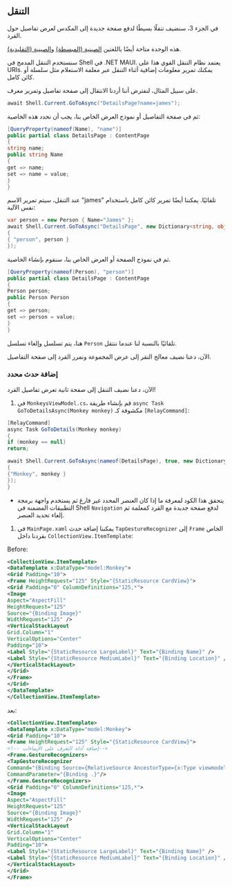 ## التنقل

في الجزء 3، سنضيف تنقلًا بسيطًا لدفع صفحة جديدة إلى المكدس لعرض تفاصيل حول القرد.

هذه الوحدة متاحة أيضًا باللغتين [الصينية (المبسطة)](README.zh-cn.md) و[الصينية (التقليدية)](README.zh-tw.md).

سنستخدم التنقل المدمج في Shell في .NET MAUI. يعتمد نظام التنقل القوي هذا على URIs. يمكنك تمرير معلومات إضافية أثناء التنقل عبر معلمة الاستعلام مثل سلسلة أو كائن كامل.

على سبيل المثال، لنفترض أننا أردنا الانتقال إلى صفحة تفاصيل وتمرير معرف.

```csharp
await Shell.Current.GoToAsync("DetailsPage?name=james");
```

ثم في صفحة التفاصيل أو نموذج العرض الخاص بنا، يجب أن نحدد هذه الخاصية:

```csharp
[QueryProperty(nameof(Name), "name")]
public partial class DetailsPage : ContentPage
{
string name;
public string Name
{
get => name;
set => name = value;
}
}
```

عند التنقل، سيتم تمرير الاسم "james" تلقائيًا. يمكننا أيضًا تمرير كائن كامل باستخدام نفس الآلية:

```csharp
var person = new Person { Name="James" };
await Shell.Current.GoToAsync("DetailsPage", new Dictionary<string, object>
{
{ "person", person }
});
```

ثم في نموذج الصفحة أو العرض الخاص بنا، سنقوم بإنشاء الخاصية.

```csharp
[QueryProperty(nameof(Person), "person")]
public partial class DetailsPage : ContentPage
{
Person person;
public Person Person
{
get => person;
set => person = value;
}
}
```

هنا، يتم تسلسل وإلغاء تسلسل `Person` تلقائيًا بالنسبة لنا عندما ننتقل.

الآن، دعنا نضيف معالج النقر إلى عرض المجموعة ونمرر القرد إلى صفحة التفاصيل.

### إضافة حدث محدد

الآن، دعنا نضيف التنقل إلى صفحة ثانية تعرض تفاصيل القرد!

1. في `MonkeysViewModel.cs`، قم بإنشاء طريقة `async Task GoToDetailsAsync(Monkey monkey)` مكشوفة كـ `[RelayCommand]`:

```csharp
[RelayCommand]
async Task GoToDetails(Monkey monkey)
{
if (monkey == null)
return;

await Shell.Current.GoToAsync(nameof(DetailsPage), true, new Dictionary<string, object>
{
{"Monkey", monkey }
});
}
```

- يتحقق هذا الكود لمعرفة ما إذا كان العنصر المحدد غير فارغ ثم يستخدم واجهة برمجة التطبيقات المضمنة في Shell `Navigation` لدفع صفحة جديدة مع القرد كمعلمة ثم إلغاء تحديد العنصر.

1. في `MainPage.xaml` يمكننا إضافة حدث `TapGestureRecognizer` إلى `Frame` الخاص بقردنا داخل `CollectionView.ItemTemplate`:

Before:

```xml
<CollectionView.ItemTemplate>
<DataTemplate x:DataType="model:Monkey">
<Grid Padding="10">
<Frame HeightRequest="125" Style="{StaticResource CardView}">
<Grid Padding="0" ColumnDefinitions="125,*">
<Image
Aspect="AspectFill"
HeightRequest="125"
Source="{Binding Image}"
WidthRequest="125" />
<VerticalStackLayout
Grid.Column="1"
VerticalOptions="Center"
Padding="10">
<Label Style="{StaticResource LargeLabel}" Text="{Binding Name}" />
<Label Style="{StaticResource MediumLabel}" Text="{Binding Location}" />
</VerticalStackLayout>
</Grid>
</Frame>
</Grid>
</DataTemplate>
</CollectionView.ItemTemplate>
```

بعد:
```xml
<CollectionView.ItemTemplate>
<DataTemplate x:DataType="model:Monkey">
<Grid Padding="10">
<Frame HeightRequest="125" Style="{StaticResource CardView}">
<!-- إضافة أداة التعرف على الإيماءات-->
<Frame.GestureRecognizers>
<TapGestureRecognizer
Command="{Binding Source={RelativeSource AncestorType={x:Type viewmodel:MonkeysViewModel}}, Path=GoToDetailsCommand}"
CommandParameter="{Binding .}"/>
</Frame.GestureRecognizers>
<Grid Padding="0" ColumnDefinitions="125,*">
<Image
Aspect="AspectFill"
HeightRequest="125"
Source="{Binding Image}"
WidthRequest="125" />
<VerticalStackLayout
Grid.Column="1"
VerticalOptions="Center"
Padding="10">
<Label Style="{StaticResource LargeLabel}" Text="{Binding Name}" />
<Label Style="{StaticResource MediumLabel}" Text="{Binding Location}" />
</VerticalStackLayout>
</Grid>
</Frame>